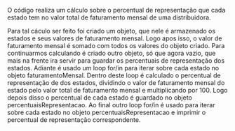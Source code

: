 O código realiza um cálculo sobre o percentual de representação que cada estado tem no valor total de faturamento mensal de uma distribuidora.

Para tal cáculo ser feito foi criado um objeto, que nele é armazenado os estados e seus valores de faturamento mensal. Logo apos isso, o valor de faturamento mensal é somado com todos os valores do objeto criado. Para continuarmos calculando é criado outro objeto, só que agora vazio, que mais na frente ira servir para guardar os percentuais de representação dos estados. Adiante é usado um loop for/in para iterar sobre cada estado no objeto faturamentoMensal. Dentro deste loop é calculado o percentual de representação de dos estados, dividindo o valor de faturamento mensal do estado pelo valor total de faturamento mensal e multiplicando por 100. Logo depois disso o percentual de cada estado é guardado no objeto percentuaisRepresentacao.
Ao final outro loop for/in é usado para iterar sobre cada estado no objeto percentuaisRepresentacao e imprimir o percentual de representação correspondente.